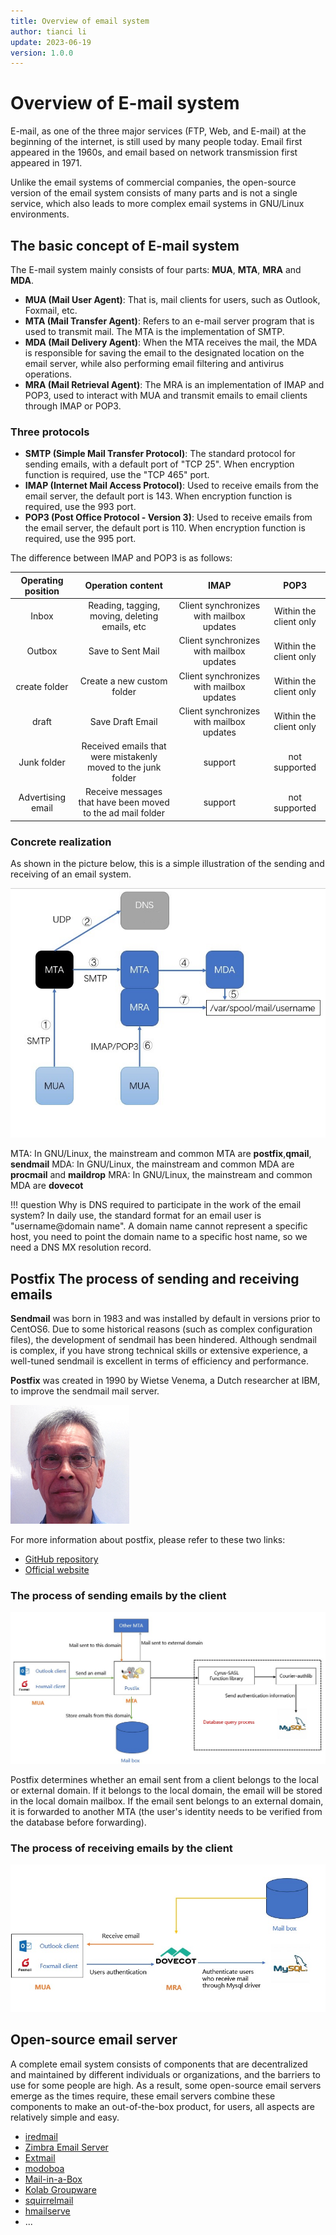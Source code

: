 ```yaml
---
title: Overview of email system
author: tianci li
update: 2023-06-19
version: 1.0.0
---
```


# Overview of E-mail system

E-mail, as one of the three major services (FTP, Web, and E-mail) at the beginning of the internet, is still used by many people today. Email first appeared in the 1960s, and email based on network transmission first appeared in 1971.

Unlike the email systems of commercial companies, the open-source version of the email system consists of many parts and is not a single service, which also leads to more complex email systems in GNU/Linux environments.

## The basic concept of E-mail system

The E-mail system mainly consists of four parts: **MUA**, **MTA**, **MRA** and **MDA**.

* **MUA (Mail User Agent)**: That is, mail clients for users, such as Outlook, Foxmail, etc.
* **MTA (Mail Transfer Agent)**: Refers to an e-mail server program that is used to transmit mail. The MTA is the implementation of SMTP.
* **MDA (Mail Delivery Agent)**: When the MTA receives the mail, the MDA is responsible for saving the email to the designated location on the email server, while also performing email filtering and antivirus operations.
* **MRA (Mail Retrieval Agent)**: The MRA is an implementation of IMAP and POP3, used to interact with MUA and transmit emails to email clients through IMAP or POP3.

### Three protocols

* **SMTP (Simple Mail Transfer Protocol)**: The standard protocol for sending emails, with a default port of "TCP 25". When encryption function is required, use the "TCP 465" port.
* **IMAP (Internet Mail Access Protocol)**: Used to receive emails from the email server, the default port is 143. When encryption function is required, use the 993 port.
* **POP3 (Post Office Protocol - Version 3)**: Used to receive emails from the email server, the default port is 110. When encryption function is required, use the 995 port.

The difference between IMAP and POP3 is as follows:

| Operating position | Operation content | IMAP | POP3 |
| :---: | :---: | :---: | :---: | 
| Inbox             | Reading, tagging, moving, deleting emails, etc | Client synchronizes with mailbox updates | Within the client only | 
| Outbox            | Save to Sent Mail | Client synchronizes with mailbox updates | Within the client only |
| create folder     | Create a new custom folder | Client synchronizes with mailbox updates | Within the client only |
| draft             | Save Draft Email | Client synchronizes with mailbox updates | Within the client only |
| Junk folder       | Received emails that were mistakenly moved to the junk folder | support | not supported |
| Advertising email | Receive messages that have been moved to the ad mail folder | support | not supported  |

### Concrete realization

As shown in the picture below, this is a simple illustration of the sending and receiving of an email system.

![Simple email system](./email-images/email-system01.jpg)

MTA: In GNU/Linux, the mainstream and common MTA are **postfix**,**qmail**, **sendmail**
MDA: In GNU/Linux, the mainstream and common MDA are **procmail** and **maildrop**
MRA: In GNU/Linux, the mainstream and common MDA are **dovecot**

!!! question
    Why is DNS required to participate in the work of the email system?
    In daily use, the standard format for an email user is "username@domain name". A domain name cannot represent a specific host, you need to point the domain name to a specific host name, so we need a DNS MX resolution record.

## Postfix The process of sending and receiving emails

**Sendmail** was born in 1983 and was installed by default in versions prior to CentOS6. Due to some historical reasons (such as complex configuration files), the development of sendmail has been hindered. Although sendmail is complex, if you have strong technical skills or extensive experience, a well-tuned sendmail is excellent in terms of efficiency and performance.

**Postfix** was created in 1990 by Wietse Venema, a Dutch researcher at IBM, to improve the sendmail mail server.

![Wietse Venema](./email-images/Wietse%20Venema.png)

For more information about postfix, please refer to these two links:

* [GitHub repository](https://github.com/vdukhovni/postfix)
* [Official website](http://www.postfix.org/)

### The process of sending emails by the client

![legend01](./email-images/email-system02.jpg)

Postfix determines whether an email sent from a client belongs to the local or external domain. If it belongs to the local domain, the email will be stored in the local domain mailbox. If the email sent belongs to an external domain, it is forwarded to another MTA (the user's identity needs to be verified from the database before forwarding). 

### The process of receiving emails by the client

![legend02](./email-images/email-system03.jpg)

## Open-source email server

A complete email system consists of components that are decentralized and maintained by different individuals or organizations, and the barriers to use for some people are high. As a result, some open-source email servers emerge as the times require, these email servers combine these components to make an out-of-the-box product, for users, all aspects are relatively simple and easy.

* [iredmail](https://www.iredmail.com/index.html)
* [Zimbra Email Server](https://www.zimbra.com/)
* [Extmail](https://www.extmail.cn/)
* [modoboa](https://modoboa.org/en/)
* [Mail-in-a-Box](https://mailinabox.email/)
* [Kolab Groupware](https://docs.kolab.org/installation-guide/index.html)
* [squirrelmail](https://www.squirrelmail.org/index.php)
* [hmailserve](https://www.hmailserver.com/)
* ...
